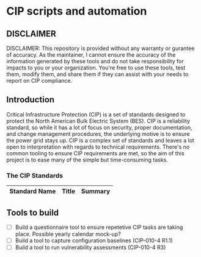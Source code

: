 # CIP scripts and automation
## DISCLAIMER
DISCLAIMER: This repository is provided without any warranty or gurantee of accuracy.  As the maintainer, I cannot ensure the accuracy of the information generated by these tools and do not take responsibility for impacts to you or your organization.  You're free to use these tools, test them, modify them, and share them if they can assist with your needs to report on CIP compliance.

## Introduction
Critical Infrastructure Protection (CIP) is a set of standards designed to protect the North American Bulk Electric System (BES).  CIP is a reliability standard, so while it has a lot of focus on security, proper documentation, and change management procedures, the underlying motive is to ensure the power grid stays up.  CIP is a complex set of standards and leaves a lot open to interpretation with regards to technical requirements.  There's no common tooling to ensure CIP requirements are met, so the aim of this project is to ease many of the simple but time-consuming tasks.

### The CIP Standards
| Standard Name | Title | Summary |
|---------------|-------|---------|

## Tools to build
- [ ] Build a questionnaire tool to ensure repetetive CIP tasks are taking place. Possible yearly calendar mock-up?
- [ ] Build a tool to capture configuration baselines (CIP-010-4 R1.1)
- [ ] Build a tool to run vulnerability assessments (CIP-010-4 R3)